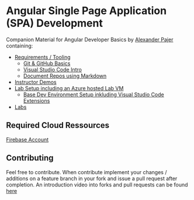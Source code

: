 # Angular Single Page Application (SPA) Development

Companion Material for Angular Developer Basics by [Alexander Pajer](https://www.integrations.at/kontakt.aspx) containing:

- [Requirements / Tooling](./Tooling)
  - [Git & GitHub Basics](./Tooling/01-Github)
  - [Visual Studio Code Intro](./Tooling/02-VSCode)
  - [Document Repos using Markdown](./Tooling/03-Markdown)
- [Instructor Demos](./Demos)
- [Lab Setup including an Azure hosted Lab VM](./Setup)
  - [Base Dev Environment Setup inkluding Visual Studio Code Extensions](./Setup/#basics)
- [Labs](./Labs)

## Required Cloud Ressources

[Firebase Account](https://firebase.google.com/)

## Contributing

Feel free to contribute. When contribute implement your changes / additions on a feature branch in your fork and issue a pull request after completion. An introduction video into forks and pull requests can be found [here](https://www.youtube.com/watch?v=nT8KGYVurIU)
